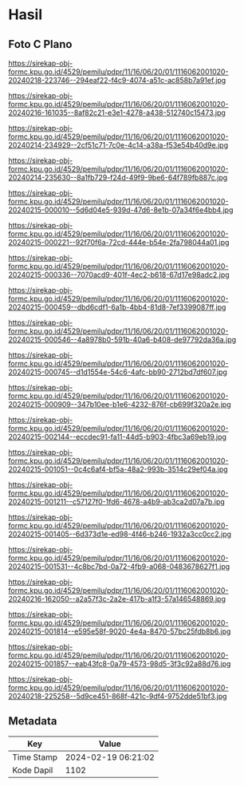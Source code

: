 # Hasil

## Foto C Plano

https://sirekap-obj-formc.kpu.go.id/4529/pemilu/pdpr/11/16/06/20/01/1116062001020-20240218-223746--294eaf22-f4c9-4074-a51c-ac858b7a91ef.jpg

https://sirekap-obj-formc.kpu.go.id/4529/pemilu/pdpr/11/16/06/20/01/1116062001020-20240216-161035--8af82c21-e3e1-4278-a438-512740c15473.jpg

https://sirekap-obj-formc.kpu.go.id/4529/pemilu/pdpr/11/16/06/20/01/1116062001020-20240214-234929--2cf51c71-7c0e-4c14-a38a-f53e54b40d9e.jpg

https://sirekap-obj-formc.kpu.go.id/4529/pemilu/pdpr/11/16/06/20/01/1116062001020-20240214-235630--8a1fb729-f24d-49f9-9be6-64f789fb887c.jpg

https://sirekap-obj-formc.kpu.go.id/4529/pemilu/pdpr/11/16/06/20/01/1116062001020-20240215-000010--5d6d04e5-939d-47d6-8e1b-07a34f6e4bb4.jpg

https://sirekap-obj-formc.kpu.go.id/4529/pemilu/pdpr/11/16/06/20/01/1116062001020-20240215-000221--92f70f6a-72cd-444e-b54e-2fa798044a01.jpg

https://sirekap-obj-formc.kpu.go.id/4529/pemilu/pdpr/11/16/06/20/01/1116062001020-20240215-000336--7070acd9-401f-4ec2-b618-67d17e98adc2.jpg

https://sirekap-obj-formc.kpu.go.id/4529/pemilu/pdpr/11/16/06/20/01/1116062001020-20240215-000459--dbd6cdf1-6a1b-4bb4-81d8-7ef3399087ff.jpg

https://sirekap-obj-formc.kpu.go.id/4529/pemilu/pdpr/11/16/06/20/01/1116062001020-20240215-000546--4a8978b0-591b-40a6-b408-de97792da36a.jpg

https://sirekap-obj-formc.kpu.go.id/4529/pemilu/pdpr/11/16/06/20/01/1116062001020-20240215-000745--d1d1554e-54c6-4afc-bb90-2712bd7df607.jpg

https://sirekap-obj-formc.kpu.go.id/4529/pemilu/pdpr/11/16/06/20/01/1116062001020-20240215-000909--347b10ee-b1e6-4232-876f-cb699f320a2e.jpg

https://sirekap-obj-formc.kpu.go.id/4529/pemilu/pdpr/11/16/06/20/01/1116062001020-20240215-002144--eccdec91-fa11-44d5-b903-4fbc3a69eb19.jpg

https://sirekap-obj-formc.kpu.go.id/4529/pemilu/pdpr/11/16/06/20/01/1116062001020-20240215-001051--0c4c6af4-bf5a-48a2-993b-3514c29ef04a.jpg

https://sirekap-obj-formc.kpu.go.id/4529/pemilu/pdpr/11/16/06/20/01/1116062001020-20240215-001211--c57127f0-1fd6-4678-a4b9-ab3ca2d07a7b.jpg

https://sirekap-obj-formc.kpu.go.id/4529/pemilu/pdpr/11/16/06/20/01/1116062001020-20240215-001405--6d373d1e-ed98-4f46-b246-1932a3cc0cc2.jpg

https://sirekap-obj-formc.kpu.go.id/4529/pemilu/pdpr/11/16/06/20/01/1116062001020-20240215-001531--4c8bc7bd-0a72-4fb9-a068-0483678627f1.jpg

https://sirekap-obj-formc.kpu.go.id/4529/pemilu/pdpr/11/16/06/20/01/1116062001020-20240216-162050--a2a57f3c-2a2e-417b-a1f3-57a146548869.jpg

https://sirekap-obj-formc.kpu.go.id/4529/pemilu/pdpr/11/16/06/20/01/1116062001020-20240215-001814--e595e58f-9020-4e4a-8470-57bc25fdb8b6.jpg

https://sirekap-obj-formc.kpu.go.id/4529/pemilu/pdpr/11/16/06/20/01/1116062001020-20240215-001857--eab43fc8-0a79-4573-98d5-3f3c92a88d76.jpg

https://sirekap-obj-formc.kpu.go.id/4529/pemilu/pdpr/11/16/06/20/01/1116062001020-20240218-225258--5d9ce451-868f-421c-9df4-9752dde51bf3.jpg


## Metadata

| Key        | Value               |
| ---------- | ------------------- |
| Time Stamp | 2024-02-19 06:21:02 |
| Kode Dapil | 1102                |



